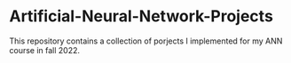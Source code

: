 # Artificial-Neural-Network-Projects

This repository contains a collection of porjects I implemented for my ANN course in fall 2022.
